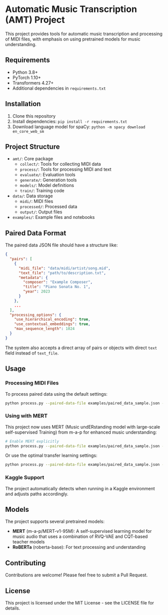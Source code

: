 # Automatic Music Transcription (AMT) Project

This project provides tools for automatic music transcription and processing of MIDI files, with emphasis on using pretrained models for music understanding.

## Requirements

- Python 3.8+
- PyTorch 1.10+
- Transformers 4.27+
- Additional dependencies in `requirements.txt`

## Installation

1. Clone this repository
2. Install dependencies: `pip install -r requirements.txt`
3. Download language model for spaCy: `python -m spacy download en_core_web_sm`

## Project Structure

- `amt/`: Core package
  - `collect/`: Tools for collecting MIDI data
  - `process/`: Tools for processing MIDI and text
  - `evaluate/`: Evaluation tools
  - `generate/`: Generation tools
  - `models/`: Model definitions
  - `train/`: Training code
- `data/`: Data storage
  - `midi/`: MIDI files
  - `processed/`: Processed data
  - `output/`: Output files
- `examples/`: Example files and notebooks

## Paired Data Format

The paired data JSON file should have a structure like:

```json
{
  "pairs": [
    {
      "midi_file": "data/midi/artist/song.mid",
      "text_file": "path/to/description.txt",
      "metadata": {
        "composer": "Example Composer",
        "title": "Piano Sonata No. 1",
        "year": 2023
      }
    },
    ...
  ],
  "processing_options": {
    "use_hierarchical_encoding": true,
    "use_contextual_embeddings": true,
    "max_sequence_length": 1024
  }
}
```

The system also accepts a direct array of pairs or objects with direct `text` field instead of `text_file`.

## Usage

### Processing MIDI Files

To process paired data using the default settings:

```bash
python process.py --paired-data-file examples/paired_data_sample.json --output-dir data/processed
```

### Using with MERT

This project now uses MERT (Music undERstanding model with large-scale self-supervised Training) from m-a-p for enhanced music understanding:

```bash
# Enable MERT explicitly
python process.py --paired-data-file examples/paired_data_sample.json --use-pretrained-music-model --pretrained-music-model-path m-a-p/MERT-v1-95M
```

Or use the optimal transfer learning settings:

```bash
python process.py --paired-data-file examples/paired_data_sample.json --optimal-transfer-learning
```

### Kaggle Support

The project automatically detects when running in a Kaggle environment and adjusts paths accordingly.

## Models

The project supports several pretrained models:

- **MERT** (m-a-p/MERT-v1-95M): A self-supervised learning model for music audio that uses a combination of RVQ-VAE and CQT-based teacher models
- **RoBERTa** (roberta-base): For text processing and understanding

## Contributing

Contributions are welcome! Please feel free to submit a Pull Request.

## License

This project is licensed under the MIT License - see the LICENSE file for details. 